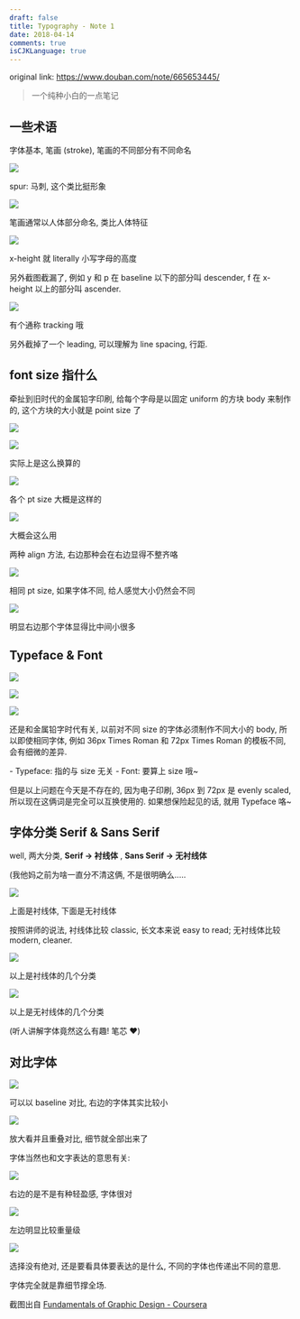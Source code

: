 ```yaml
---
draft: false
title: Typography - Note 1
date: 2018-04-14
comments: true
isCJKLanguage: true
---
```


original link: https://www.douban.com/note/665653445/

> 一个纯种小白的一点笔记

## 一些术语

字体基本, 笔画 (stroke), 笔画的不同部分有不同命名

![](../../assets/images/Typography---Note-1/p49864709.jpg)

spur: 马刺, 这个类比挺形象

![](../../assets/images/Typography---Note-1/p49864711.jpg)

笔画通常以人体部分命名, 类比人体特征

![](../../assets/images/Typography---Note-1/p49864713.jpg)

x-height 就 literally 小写字母的高度

另外截图截漏了, 例如 y 和 p 在 baseline 以下的部分叫 descender, f 在 x-height 以上的部分叫 ascender.

![](../../assets/images/Typography---Note-1/p49864712.jpg)

有个通称 tracking 哦

另外截掉了一个 leading, 可以理解为 line spacing, 行距.

## font size 指什么

牵扯到旧时代的金属铅字印刷, 给每个字母是以固定 uniform 的方块 body 来制作的, 这个方块的大小就是 point size 了

![](../../assets/images/Typography---Note-1/p49864861.jpg)

![](../../assets/images/Typography---Note-1/p49864862.jpg)

实际上是这么换算的

![](../../assets/images/Typography---Note-1/p49864864.jpg)

各个 pt size 大概是这样的

![](../../assets/images/Typography---Note-1/p49864863.jpg)

大概会这么用

两种 align 方法, 右边那种会在右边显得不整齐咯

![](../../assets/images/Typography---Note-1/p49864947.jpg)

相同 pt size, 如果字体不同, 给人感觉大小仍然会不同

![](../../assets/images/Typography---Note-1/p49864948.jpg)

明显右边那个字体显得比中间小很多

## Typeface & Font

![](../../assets/images/Typography---Note-1/p49864998.jpg)

![](../../assets/images/Typography---Note-1/p49864999.jpg)

![](../../assets/images/Typography---Note-1/p49865000.jpg)

还是和金属铅字时代有关, 以前对不同 size 的字体必须制作不同大小的 body, 所以即使相同字体, 例如 36px Times Roman 和 72px Times Roman 的模板不同, 会有细微的差异.

\- Typeface: 指的与 size 无关 - Font: 要算上 size 哦~

但是以上问题在今天是不存在的, 因为电子印刷, 36px 到 72px 是 evenly scaled, 所以现在这俩词是完全可以互换使用的. 如果想保险起见的话, 就用 Typeface 咯~

## 字体分类 Serif & Sans Serif

well, 两大分类, **Serif -> 衬线体** , **Sans Serif -> 无衬线体**

(我他妈之前为啥一直分不清这俩, 不是很明确么.....

![](../../assets/images/Typography---Note-1/p49865141.jpg)

上面是衬线体, 下面是无衬线体

按照讲师的说法, 衬线体比较 classic, 长文本来说 easy to read; 无衬线体比较 modern, cleaner.

![](../../assets/images/Typography---Note-1/p49865178.jpg)

以上是衬线体的几个分类

![](../../assets/images/Typography---Note-1/p49865177.jpg)

以上是无衬线体的几个分类

(听人讲解字体竟然这么有趣! 笔芯 ❤️)

## 对比字体

![](../../assets/images/Typography---Note-1/p49865231.jpg)

可以以 baseline 对比, 右边的字体其实比较小

![](../../assets/images/Typography---Note-1/p49865232.jpg)

放大看并且重叠对比, 细节就全部出来了

字体当然也和文字表达的意思有关:

![](../../assets/images/Typography---Note-1/p49865233.jpg)

右边的是不是有种轻盈感, 字体很对

![](../../assets/images/Typography---Note-1/p49865234.jpg)

左边明显比较重量级

![](../../assets/images/Typography---Note-1/p49865235.jpg)

选择没有绝对, 还是要看具体要表达的是什么, 不同的字体也传递出不同的意思.

字体完全就是靠细节撑全场.

截图出自 [Fundamentals of Graphic Design - Coursera](https://www.coursera.org/learn/fundamentals-of-graphic-design)
